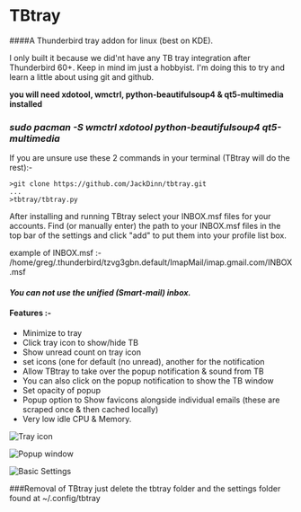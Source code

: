 # TBtray

####A Thunderbird tray addon for linux (best on KDE).

I only built it because we did'nt have any TB tray integration after Thunderbird 60+. 
Keep in mind im just a hobbyist. I'm doing this to try and learn a little about using git and github.

**you will need xdotool, wmctrl, python-beautifulsoup4 & qt5-multimedia installed**

### ***sudo pacman -S wmctrl xdotool python-beautifulsoup4 qt5-multimedia***

If you are unsure use these 2 commands in your terminal (TBtray will do the rest):-

    >git clone https://github.com/JackDinn/tbtray.git
    ...
    >tbtray/tbtray.py

After installing and running TBtray select your INBOX.msf files for your accounts. 
Find (or manually enter) the path to your INBOX.msf files in the top bar of the settings and click "add" to put them
into your profile list box.

example of INBOX.msf :-
/home/greg/.thunderbird/tzvg3gbn.default/ImapMail/imap.gmail.com/INBOX.msf


#### **_You can not use the unified (Smart-mail) inbox._**


#### Features :-

* Minimize to tray
* Click tray icon to show/hide TB
* Show unread count on tray icon
* set icons (one for default (no unread), another for the notification
* Allow TBtray to take over the popup notification & sound from TB
* You can also click on the popup notification to show the TB window
* Set opacity of popup
* Popup option to Show favicons alongside individual emails (these are scraped once & then cached locally)
* Very low idle CPU & Memory.



![Tray icon](https://i.imgur.com/Kocpyo8.png)

![Popup window](https://i.imgur.com/0AnneUK.png)

![Basic Settings](https://i.imgur.com/lIJKRgZ.png)


###Removal of TBtray
just delete the tbtray folder and the settings folder found at ~/.config/tbtray
